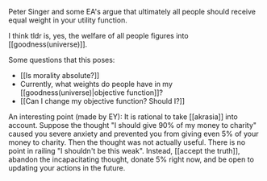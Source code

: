 Peter Singer and some EA's argue that ultimately all people should receive equal weight in your utility function. 

I think tldr is, yes, the welfare of all people figures into [[goodness(universe)]].

Some questions that this poses:

- [[Is morality absolute?]]
- Currently, what weights do people have in my [[goodness(universe)|objective function]]?
- [[Can I change my objective function? Should I?]]

An interesting point (made by EY): 
It is rational to take [[akrasia]] into account. 
Suppose the thought "I should give 90% of my money to charity" caused you severe anxiety and prevented you from giving even 5% of your money to charity. Then the thought was not actually useful. There is no point in railing "I shouldn't be this weak". Instead, [[accept the truth]], abandon the incapacitating thought, donate 5% right now, and be open to updating your actions in the future.  